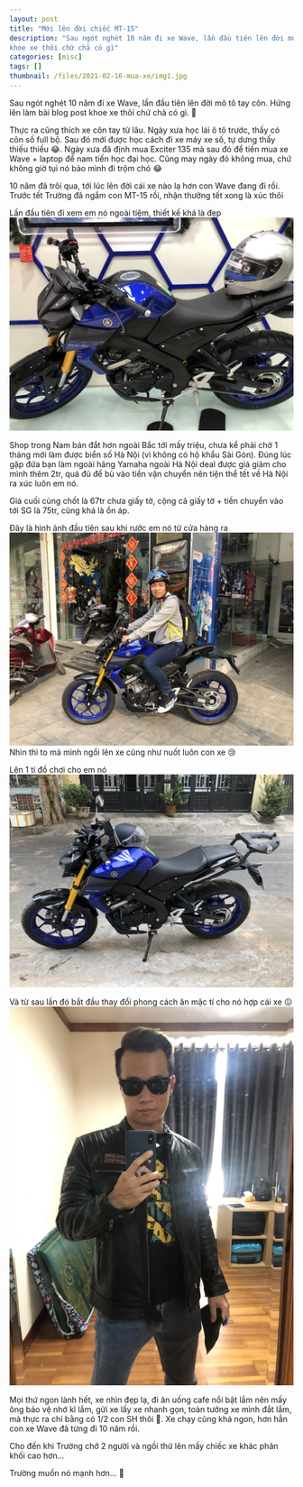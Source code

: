 ```yaml
---
layout: post
title: "Mới lên đời chiếc MT-15"
description: "Sau ngót nghét 10 năm đi xe Wave, lần đầu tiên lên đời mô tô tay côn. Hứng lên làm bài blog post
khoe xe thôi chứ chả có gì"
categories: [misc]
tags: []
thumbnail: /files/2021-02-16-mua-xe/img1.jpg
---
```


Sau ngót nghét 10 năm đi xe Wave, lần đầu tiên lên đời mô tô tay côn. Hứng lên làm bài blog post
khoe xe thôi chứ chả có gì. 🤣

Thực ra cũng thích xe côn tay từ lâu. Ngày xưa học lái ô tô trước, thấy có côn số full bộ. Sau đó
mới được học cách đi xe máy xe số, tự dưng thấy thiếu thiếu 😂.
Ngày xưa đã định mua Exciter 135 mà sau đó để tiền mua xe Wave + laptop để nam tiến học đại học.
Cũng may ngày đó không mua, chứ không giờ tụi nó bảo mình đi trộm chó 😂

10 năm đã trôi qua, tới lúc lên đời cái xe nào lạ hơn con Wave đang đi rồi. Trước tết Trường đã
ngắm con MT-15 rồi, nhận thưởng tết xong là xúc thôi

Lần đầu tiên đi xem em nó ngoài tiệm, thiết kế khá là đẹp  
![Img1](/files/2021-02-16-mua-xe/img1.jpg)

<!-- more -->

Shop trong Nam bán đắt hơn ngoài Bắc tới mấy triệu, chưa kể phải chờ 1 tháng mới
làm được biển số Hà Nội (vì không có hộ khẩu Sài Gòn). Đúng lúc gặp đứa bạn làm ngoài hãng
Yamaha ngoài Hà Nội deal được giá giảm cho mình thêm 2tr, quá đủ để bù vào tiền vận chuyển
nên tiện thể tết về Hà Nội ra xúc luôn em nó.

Giá cuối cùng chốt là 67tr chưa giấy tờ, cộng cả giấy tờ + tiền chuyển vào tới SG là 75tr,
cũng khá là ổn áp.

Đây là hình ảnh đầu tiên sau khi rước em nó từ cửa hàng ra  
![Img2](/files/2021-02-16-mua-xe/img2.jpg)  
Nhìn thì to mà mình ngồi lên xe cũng như nuốt luôn con xe 😢

Lên 1 tí đồ chơi cho em nó  
![Img3](/files/2021-02-16-mua-xe/img3.jpg)

Và từ sau lần đó bắt đầu thay đổi phong cách ăn mặc tí cho nó hợp cái xe 😖  
![Img4](/files/2021-02-16-mua-xe/img4.jpg)

Mọi thứ ngon lành hết, xe nhìn đẹp lạ, đi ăn uống cafe nổi bật lắm nên mấy ông bảo vệ nhớ kĩ
lắm, gửi xe lấy xe nhanh gọn, toàn tưởng xe mình đắt lắm, mà thực ra chỉ bằng có
1/2 con SH thôi 🤣. Xe chạy cũng khá ngon, hơn hẳn con xe Wave đã từng đi 10 năm rồi.

Cho đến khi Trường chở 2 người và ngồi thử lên mấy chiếc xe khác phân khối cao hơn...

Trường muốn nó mạnh hơn... 🥲